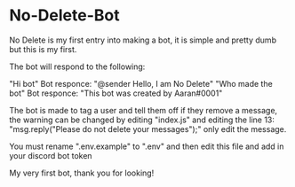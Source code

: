 # No-Delete-Bot

No Delete is my first entry into making a bot, it is simple and pretty dumb but this is my first.

The bot will respond to the following:

"Hi bot" Bot responce: "@sender Hello, I am No Delete"
"Who made the bot" Bot responce: "This bot was created by Aaran#0001"

The bot is made to tag a user and tell them off if they remove a message, the warning can be changed by editing "index.js" and editing the line 13:
"msg.reply("Please do not delete your messages");" only edit the message.

You must rename ".env.example" to ".env" and then edit this file and add in your discord bot token

My very first bot, thank you for looking!